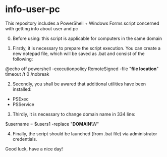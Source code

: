 # info-user-pc
This repository includes a PowerShell + Windows Forms script concerned with getting info about user and pc

0. Before using: this script is applicable for computers in the same domain

1. Firstly, it is necessary to prepare the script execution.
You can create a new notepad file, which will be saved as .bat and consist of the following:

@echo off
powershell -executionpolicy RemoteSigned -file "**file location**"
timeout /t 0 /nobreak

2. Secondly, you shall be awared that additional utilities have been installed: 
- PSExec
- PSService

3. Thirdly, it is necessary to change domain name in 334 line:

$username = $users1 -replace "**DOMAIN**\W"

4. Finally, the script should be launched (from .bat file) via administrator credentials.

Good luck, have a nice day!
